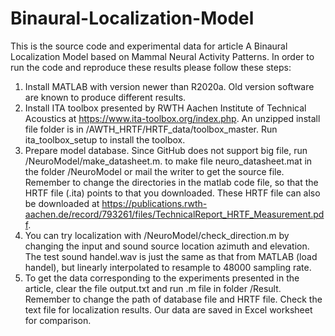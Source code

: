 # Binaural-Localization-Model
This is the source code and experimental data for article A Binaural Localization Model based on Mammal Neural Activity Patterns. In order to run the code and reproduce these results please follow these steps:
1. Install MATLAB with version newer than R2020a. Old version software are known to produce different results.
2. Install ITA toolbox presented by RWTH Aachen Institute of Technical Acoustics at https://www.ita-toolbox.org/index.php. An unzipped install file folder is in /AWTH_HRTF/HRTF_data/toolbox_master. Run ita_toolbox_setup to install the toolbox.
3. Prepare model database. Since GitHub does not support big file, run /NeuroModel/make_datasheet.m. to make file neuro_datasheet.mat in the folder /NeuroModel or mail the writer to get the source file. Remember to change the directories in the matlab code file, so that the HRTF file (.ita) points to that you downloaded. These HRTF file can also be downloaded at  https://publications.rwth-aachen.de/record/793261/files/TechnicalReport_HRTF_Measurement.pdf.
4. You can try localization with /NeuroModel/check_direction.m by changing the input and sound source location azimuth and elevation. The test sound handel.wav is just the same as that from MATLAB (load handel), but linearly interpolated to resample to 48000 sampling rate.
5. To get the data corresponding to the experiments presented in the article, clear the file output.txt and run .m file in folder /Result. Remember to change the path of database file and HRTF file. Check the text file for localization results. Our data are saved in Excel worksheet for comparison.
